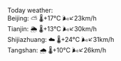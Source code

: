 Today weather:  
Beijing: ⛅️  🌡️+17°C 🌬️↙23km/h  
Tianjin: 🌦   🌡️+13°C 🌬️↙30km/h  
Shijiazhuang: ☁️   🌡️+24°C 🌬️↙31km/h  
Tangshan: 🌧   🌡️+10°C 🌬️↙26km/h  
